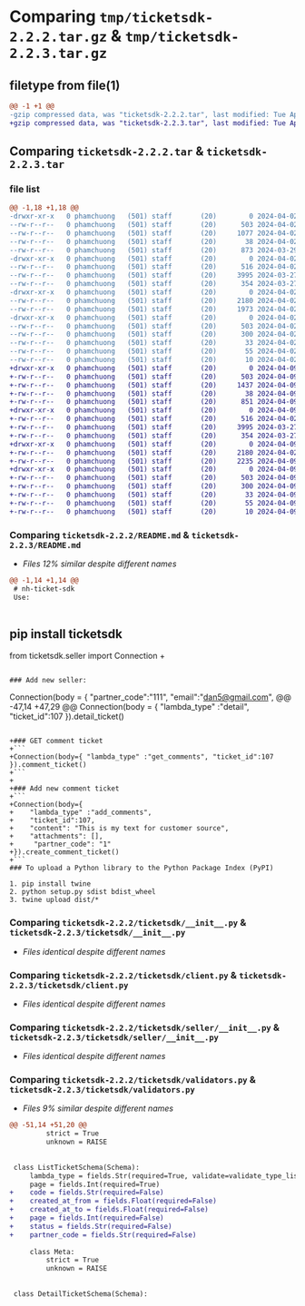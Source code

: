 # Comparing `tmp/ticketsdk-2.2.2.tar.gz` & `tmp/ticketsdk-2.2.3.tar.gz`

## filetype from file(1)

```diff
@@ -1 +1 @@
-gzip compressed data, was "ticketsdk-2.2.2.tar", last modified: Tue Apr  2 03:16:59 2024, max compression
+gzip compressed data, was "ticketsdk-2.2.3.tar", last modified: Tue Apr  9 03:08:57 2024, max compression
```

## Comparing `ticketsdk-2.2.2.tar` & `ticketsdk-2.2.3.tar`

### file list

```diff
@@ -1,18 +1,18 @@
-drwxr-xr-x   0 phamchuong   (501) staff       (20)        0 2024-04-02 03:16:59.940857 ticketsdk-2.2.2/
--rw-r--r--   0 phamchuong   (501) staff       (20)      503 2024-04-02 03:16:59.940661 ticketsdk-2.2.2/PKG-INFO
--rw-r--r--   0 phamchuong   (501) staff       (20)     1077 2024-04-02 03:15:39.000000 ticketsdk-2.2.2/README.md
--rw-r--r--   0 phamchuong   (501) staff       (20)       38 2024-04-02 03:16:59.940898 ticketsdk-2.2.2/setup.cfg
--rw-r--r--   0 phamchuong   (501) staff       (20)      873 2024-03-29 01:04:05.000000 ticketsdk-2.2.2/setup.py
-drwxr-xr-x   0 phamchuong   (501) staff       (20)        0 2024-04-02 03:16:59.939192 ticketsdk-2.2.2/ticketsdk/
--rw-r--r--   0 phamchuong   (501) staff       (20)      516 2024-04-02 03:10:03.000000 ticketsdk-2.2.2/ticketsdk/__init__.py
--rw-r--r--   0 phamchuong   (501) staff       (20)     3995 2024-03-27 09:22:59.000000 ticketsdk-2.2.2/ticketsdk/client.py
--rw-r--r--   0 phamchuong   (501) staff       (20)      354 2024-03-27 10:12:08.000000 ticketsdk-2.2.2/ticketsdk/constants.py
-drwxr-xr-x   0 phamchuong   (501) staff       (20)        0 2024-04-02 03:16:59.939935 ticketsdk-2.2.2/ticketsdk/seller/
--rw-r--r--   0 phamchuong   (501) staff       (20)     2180 2024-04-02 03:09:09.000000 ticketsdk-2.2.2/ticketsdk/seller/__init__.py
--rw-r--r--   0 phamchuong   (501) staff       (20)     1973 2024-04-02 03:09:09.000000 ticketsdk-2.2.2/ticketsdk/validators.py
-drwxr-xr-x   0 phamchuong   (501) staff       (20)        0 2024-04-02 03:16:59.940465 ticketsdk-2.2.2/ticketsdk.egg-info/
--rw-r--r--   0 phamchuong   (501) staff       (20)      503 2024-04-02 03:16:59.000000 ticketsdk-2.2.2/ticketsdk.egg-info/PKG-INFO
--rw-r--r--   0 phamchuong   (501) staff       (20)      300 2024-04-02 03:16:59.000000 ticketsdk-2.2.2/ticketsdk.egg-info/SOURCES.txt
--rw-r--r--   0 phamchuong   (501) staff       (20)       33 2024-04-02 03:16:59.000000 ticketsdk-2.2.2/ticketsdk.egg-info/dependency_links.txt
--rw-r--r--   0 phamchuong   (501) staff       (20)       55 2024-04-02 03:16:59.000000 ticketsdk-2.2.2/ticketsdk.egg-info/requires.txt
--rw-r--r--   0 phamchuong   (501) staff       (20)       10 2024-04-02 03:16:59.000000 ticketsdk-2.2.2/ticketsdk.egg-info/top_level.txt
+drwxr-xr-x   0 phamchuong   (501) staff       (20)        0 2024-04-09 03:08:57.379249 ticketsdk-2.2.3/
+-rw-r--r--   0 phamchuong   (501) staff       (20)      503 2024-04-09 03:08:57.379069 ticketsdk-2.2.3/PKG-INFO
+-rw-r--r--   0 phamchuong   (501) staff       (20)     1437 2024-04-09 03:05:33.000000 ticketsdk-2.2.3/README.md
+-rw-r--r--   0 phamchuong   (501) staff       (20)       38 2024-04-09 03:08:57.379299 ticketsdk-2.2.3/setup.cfg
+-rw-r--r--   0 phamchuong   (501) staff       (20)      851 2024-04-09 03:07:58.000000 ticketsdk-2.2.3/setup.py
+drwxr-xr-x   0 phamchuong   (501) staff       (20)        0 2024-04-09 03:08:57.377765 ticketsdk-2.2.3/ticketsdk/
+-rw-r--r--   0 phamchuong   (501) staff       (20)      516 2024-04-02 03:10:03.000000 ticketsdk-2.2.3/ticketsdk/__init__.py
+-rw-r--r--   0 phamchuong   (501) staff       (20)     3995 2024-03-27 09:22:59.000000 ticketsdk-2.2.3/ticketsdk/client.py
+-rw-r--r--   0 phamchuong   (501) staff       (20)      354 2024-03-27 10:12:08.000000 ticketsdk-2.2.3/ticketsdk/constants.py
+drwxr-xr-x   0 phamchuong   (501) staff       (20)        0 2024-04-09 03:08:57.378547 ticketsdk-2.2.3/ticketsdk/seller/
+-rw-r--r--   0 phamchuong   (501) staff       (20)     2180 2024-04-02 03:09:09.000000 ticketsdk-2.2.3/ticketsdk/seller/__init__.py
+-rw-r--r--   0 phamchuong   (501) staff       (20)     2235 2024-04-09 03:03:43.000000 ticketsdk-2.2.3/ticketsdk/validators.py
+drwxr-xr-x   0 phamchuong   (501) staff       (20)        0 2024-04-09 03:08:57.378852 ticketsdk-2.2.3/ticketsdk.egg-info/
+-rw-r--r--   0 phamchuong   (501) staff       (20)      503 2024-04-09 03:08:57.000000 ticketsdk-2.2.3/ticketsdk.egg-info/PKG-INFO
+-rw-r--r--   0 phamchuong   (501) staff       (20)      300 2024-04-09 03:08:57.000000 ticketsdk-2.2.3/ticketsdk.egg-info/SOURCES.txt
+-rw-r--r--   0 phamchuong   (501) staff       (20)       33 2024-04-09 03:08:57.000000 ticketsdk-2.2.3/ticketsdk.egg-info/dependency_links.txt
+-rw-r--r--   0 phamchuong   (501) staff       (20)       55 2024-04-09 03:08:57.000000 ticketsdk-2.2.3/ticketsdk.egg-info/requires.txt
+-rw-r--r--   0 phamchuong   (501) staff       (20)       10 2024-04-09 03:08:57.000000 ticketsdk-2.2.3/ticketsdk.egg-info/top_level.txt
```

### Comparing `ticketsdk-2.2.2/README.md` & `ticketsdk-2.2.3/README.md`

 * *Files 12% similar despite different names*

```diff
@@ -1,14 +1,14 @@
 # nh-ticket-sdk
 Use:
 
 ```
 pip install ticketsdk
-
 from ticketsdk.seller import Connection
+
 ```
 
 ### Add new seller:
 ```
 Connection(body = {
     "partner_code":"111",
     "email":"dan5@gmail.com",
@@ -47,14 +47,29 @@
 Connection(body = {
     "lambda_type" :"detail",
     "ticket_id":107
 }).detail_ticket()
 
 ```
 
+### GET comment ticket
+```
+Connection(body={ "lambda_type" :"get_comments", "ticket_id":107 }).comment_ticket()
+```
+
+### Add new comment ticket
+```
+Connection(body={ 
+    "lambda_type" :"add_comments", 
+    "ticket_id":107, 
+    "content": "This is my text for customer source", 
+    "attachments": [],
+     "partner_code": "1" 
+}).create_comment_ticket()
+```
 ### To upload a Python library to the Python Package Index (PyPI)
 
 1. pip install twine
 2. python setup.py sdist bdist_wheel
 3. twine upload dist/*
```

### Comparing `ticketsdk-2.2.2/ticketsdk/__init__.py` & `ticketsdk-2.2.3/ticketsdk/__init__.py`

 * *Files identical despite different names*

### Comparing `ticketsdk-2.2.2/ticketsdk/client.py` & `ticketsdk-2.2.3/ticketsdk/client.py`

 * *Files identical despite different names*

### Comparing `ticketsdk-2.2.2/ticketsdk/seller/__init__.py` & `ticketsdk-2.2.3/ticketsdk/seller/__init__.py`

 * *Files identical despite different names*

### Comparing `ticketsdk-2.2.2/ticketsdk/validators.py` & `ticketsdk-2.2.3/ticketsdk/validators.py`

 * *Files 9% similar despite different names*

```diff
@@ -51,14 +51,20 @@
         strict = True
         unknown = RAISE
 
 
 class ListTicketSchema(Schema):
     lambda_type = fields.Str(required=True, validate=validate_type_list)
     page = fields.Int(required=True)
+    code = fields.Str(required=False)
+    created_at_from = fields.Float(required=False)
+    created_at_to = fields.Float(required=False)
+    page = fields.Int(required=False)
+    status = fields.Str(required=False)
+    partner_code = fields.Str(required=False)
 
     class Meta:
         strict = True
         unknown = RAISE
 
 
 class DetailTicketSchema(Schema):
```

